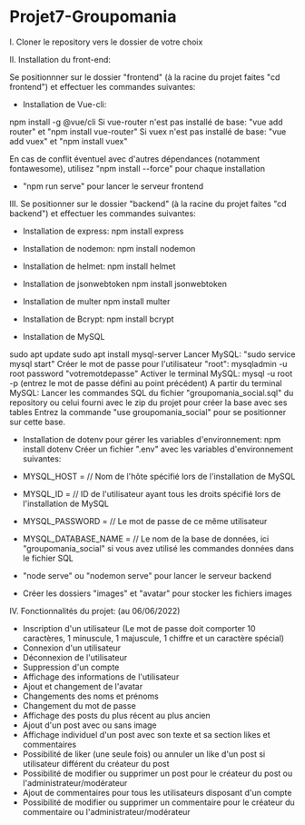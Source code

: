 # Projet7-Groupomania

I. Cloner le repository vers le dossier de votre choix

II. Installation du front-end:

Se positionnner sur le dossier "frontend" (à la racine du projet faites "cd frontend") et effectuer les commandes suivantes:

- Installation de Vue-cli:

npm install -g @vue/cli
Si vue-router n'est pas installé de base: "vue add router" et "npm install vue-router"
Si vuex n'est pas installé de base: "vue add vuex" et "npm install vuex"

En cas de conflit éventuel avec d'autres dépendances (notamment fontawesome), utilisez "npm install --force" pour chaque installation

- "npm run serve" pour lancer le serveur frontend


III. Se positionner sur le dossier "backend" (à la racine du projet faites "cd backend") et effectuer les commandes suivantes:

- Installation de express:
npm install express

- Installation de nodemon:
npm install nodemon

- Installation de helmet:
npm install helmet

- Installation de jsonwebtoken
npm install jsonwebtoken

- Installation de multer
npm install multer

- Installation de Bcrypt:
npm install bcrypt

- Installation de MySQL

sudo apt update
sudo apt install mysql-server
Lancer MySQL: "sudo service mysql start"
Créer le mot de passe pour l'utilisateur "root": mysqladmin -u root password "votremotdepasse"
Activer le terminal MySQL: mysql -u root -p (entrez le mot de passe défini au point précédent)
A partir du terminal MySQL:
Lancer les commandes SQL du fichier "groupomania_social.sql" du repository ou celui fourni avec le zip du projet pour créer la base avec ses tables
Entrez la commande "use groupomania_social" pour se positionner sur cette base.

- Installation de dotenv pour gérer les variables d'environnement:
npm install dotenv
Créer un fichier ".env" avec les variables d'environnement suivantes:
 
 - MYSQL_HOST = // Nom de l'hôte spécifié lors de l'installation de MySQL
 - MYSQL_ID = // ID de l'utilisateur ayant tous les droits spécifié lors de l'installation de MySQL
 - MYSQL_PASSWORD = // Le mot de passe de ce même utilisateur
 - MYSQL_DATABASE_NAME = // Le nom de la base de données, ici "groupomania_social" si vous avez utilisé les commandes données dans le fichier SQL

- "node serve" ou "nodemon serve" pour lancer le serveur backend
- Créer les dossiers "images" et "avatar" pour stocker les fichiers images

IV. Fonctionnalités du projet: (au 06/06/2022)

- Inscription d'un utilisateur (Le mot de passe doit comporter 10 caractères, 1 minuscule, 1 majuscule, 1 chiffre et un caractère spécial)
- Connexion d'un utilisateur
- Déconnexion de l'utilisateur
- Suppression d'un compte
- Affichage des informations de l'utilisateur
- Ajout et changement de l'avatar
- Changements des noms et prénoms
- Changement du mot de passe
- Affichage des posts du plus récent au plus ancien
- Ajout d'un post avec ou sans image
- Affichage individuel d'un post avec son texte et sa section likes et commentaires
- Possibilité de liker (une seule fois) ou annuler un like d'un post si utilisateur différent du créateur du post
- Possibilité de modifier ou supprimer un post pour le créateur du post ou l'administrateur/modérateur
- Ajout de commentaires pour tous les utilisateurs disposant d'un compte
- Possibilité de modifier ou supprimer un commentaire pour le créateur du commentaire ou l'administrateur/modérateur
